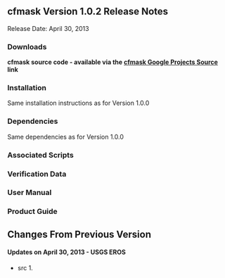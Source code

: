 ## cfmask Version 1.0.2 Release Notes ##
Release Date: April 30, 2013

### Downloads ###

**cfmask source code - available via the [cfmask Google Projects Source](http://code.google.com/p/cfmask/source/checkout) link**

### Installation ###
Same installation instructions as for Version 1.0.0

### Dependencies ###
Same dependencies as for Version 1.0.0

### Associated Scripts ###

### Verification Data ###

### User Manual ###

### Product Guide ###


## Changes From Previous Version ##
#### Updates on April 30, 2013 - USGS EROS ####
  * src
    1. 